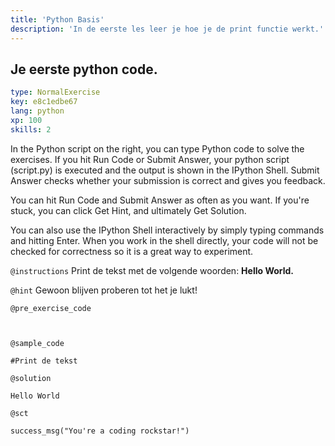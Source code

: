 ```yaml
---
title: 'Python Basis'
description: 'In de eerste les leer je hoe je de print functie werkt.'
---
```


## Je eerste python code.

```yaml
type: NormalExercise
key: e8c1edbe67
lang: python
xp: 100
skills: 2
```

In the Python script on the right, you can type Python code to solve the exercises. If you hit Run Code or Submit Answer, your python script (script.py) is executed and the output is shown in the IPython Shell. Submit Answer checks whether your submission is correct and gives you feedback.

You can hit Run Code and Submit Answer as often as you want. If you're stuck, you can click Get Hint, and ultimately Get Solution.

You can also use the IPython Shell interactively by simply typing commands and hitting Enter. When you work in the shell directly, your code will not be checked for correctness so it is a great way to experiment.

`@instructions`
Print de tekst met de volgende woorden: **Hello World.**

`@hint`
Gewoon blijven proberen tot het je lukt!

`@pre_exercise_code`
```{python}


```

`@sample_code`
```{python}
#Print de tekst
```

`@solution`
```{python}
Hello World
```

`@sct`
```{python}
success_msg("You're a coding rockstar!")
```
